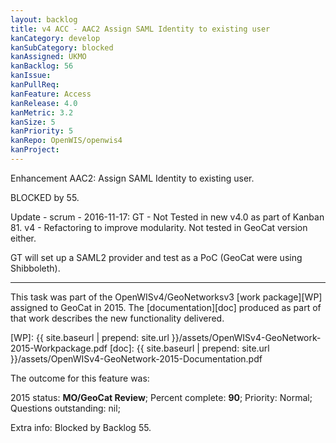 ```yaml
---
layout: backlog
title: v4 ACC - AAC2 Assign SAML Identity to existing user
kanCategory: develop
kanSubCategory: blocked
kanAssigned: UKMO
kanBacklog: 56
kanIssue:
kanPullReq:
kanFeature: Access
kanRelease: 4.0
kanMetric: 3.2
kanSize: 5
kanPriority: 5
kanRepo: OpenWIS/openwis4
kanProject:
---
```

Enhancement AAC2: Assign SAML Identity to existing user.

BLOCKED by 55.

Update - scrum - 2016-11-17: GT - Not Tested in new v4.0 as part of Kanban 81. v4 - Refactoring to improve modularity.
Not tested in GeoCat version either.

GT will set up a SAML2 provider and test as a PoC (GeoCat were using Shibboleth).

---

This task was part of the OpenWISv4/GeoNetworksv3 [work package][WP] assigned to GeoCat in 2015.  The [documentation][doc] produced as part of that work describes the new functionality delivered.

[WP]: {{ site.baseurl | prepend: site.url }}/assets/OpenWISv4-GeoNetwork-2015-Workpackage.pdf
[doc]: {{ site.baseurl | prepend: site.url }}/assets/OpenWISv4-GeoNetwork-2015-Documentation.pdf

The outcome for this feature was:

2015 status: **MO/GeoCat Review**; Percent complete: **90**; Priority: Normal; Questions outstanding: nil;

Extra info: Blocked by Backlog 55.
